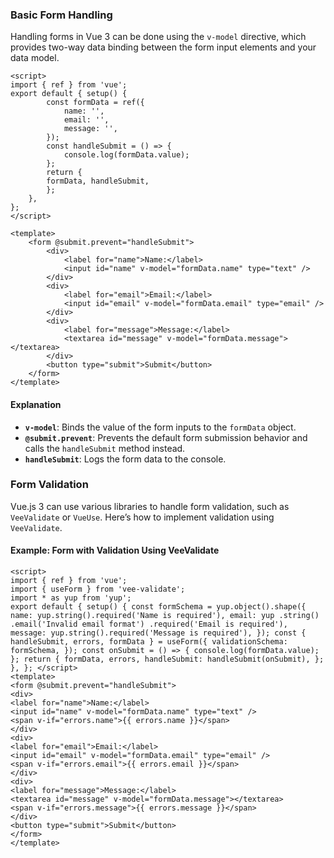### Basic Form Handling
Handling forms in Vue 3 can be done using the `v-model` directive, which provides two-way data binding between the form input elements and your data model.

```vue
<script> 
import { ref } from 'vue'; 
export default { setup() { 
		const formData = ref({ 
			name: '',
			email: '', 
			message: '', 
		}); 
		const handleSubmit = () => { 
			console.log(formData.value); 
		}; 
		return { 
		formData, handleSubmit, 
		}; 
	}, 
}; 
</script>

<template> 
	<form @submit.prevent="handleSubmit"> 
		<div> 
			<label for="name">Name:</label> 
			<input id="name" v-model="formData.name" type="text" /> 
		</div> 
		<div> 
			<label for="email">Email:</label> 
			<input id="email" v-model="formData.email" type="email" /> 
		</div> 
		<div> 
			<label for="message">Message:</label> 
			<textarea id="message" v-model="formData.message"></textarea> 
		</div> 
		<button type="submit">Submit</button> 
	</form> 
</template> 
```

#### Explanation
- **`v-model`**: Binds the value of the form inputs to the `formData` object.
- **`@submit.prevent`**: Prevents the default form submission behavior and calls the `handleSubmit` method instead.
- **`handleSubmit`**: Logs the form data to the console.

### Form Validation
Vue.js 3 can use various libraries to handle form validation, such as `VeeValidate` or `VueUse`. Here’s how to implement validation using `VeeValidate`.
#### Example: Form with Validation Using VeeValidate

```vue
<script> 
import { ref } from 'vue'; 
import { useForm } from 'vee-validate'; 
import * as yup from 'yup'; 
export default { setup() { const formSchema = yup.object().shape({ name: yup.string().required('Name is required'), email: yup .string() .email('Invalid email format') .required('Email is required'), message: yup.string().required('Message is required'), }); const { handleSubmit, errors, formData } = useForm({ validationSchema: formSchema, }); const onSubmit = () => { console.log(formData.value); }; return { formData, errors, handleSubmit: handleSubmit(onSubmit), }; }, }; </script>
<template> 
<form @submit.prevent="handleSubmit"> 
<div> 
<label for="name">Name:</label> 
<input id="name" v-model="formData.name" type="text" /> 
<span v-if="errors.name">{{ errors.name }}</span> 
</div> 
<div> 
<label for="email">Email:</label> 
<input id="email" v-model="formData.email" type="email" /> 
<span v-if="errors.email">{{ errors.email }}</span> 
</div> 
<div> 
<label for="message">Message:</label> 
<textarea id="message" v-model="formData.message"></textarea> 
<span v-if="errors.message">{{ errors.message }}</span> 
</div> 
<button type="submit">Submit</button> 
</form> 
</template> 
```
